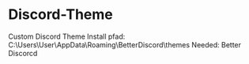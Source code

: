 # Discord-Theme
Custom Discord Theme
Install pfad: C:\Users\User\AppData\Roaming\BetterDiscord\themes
Needed: Better Discorcd
